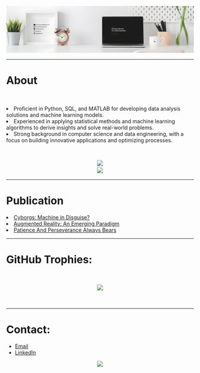 <!-- hemangsharma/hemangsharma is a ✨ special ✨ repository because its `README.md` (this file) appears on your GitHub profile. -->
<p align="center">
  <img src="https://github.com/hemangsharma/hemangsharma/blob/main/linkedinbackgorund2.001.jpeg">
</p>

---
<h1>About</h1><br>

<p>
<li>Proficient in Python, SQL, and MATLAB for developing data analysis solutions and machine learning models.</li>
<li>Experienced in applying statistical methods and machine learning algorithms to derive insights and solve real-world problems.</li>
<li>Strong background in computer science and data engineering, with a focus on building innovative applications and optimizing processes.</li>
</p><br>


<p align="center">
  <img src="https://github-readme-stats.vercel.app/api/top-langs/?username=hemangsharma&langs_count=15&theme=highcontrast&hide_border=false&include_all_commits=true&count_private=true&layout=compact"><br>
  <img src="https://github-readme-stats.vercel.app/api?username=hemangsharma&show_icons=true&theme=dark">
</p>

---

<h1>Publication</h1>
<a href="https://www.irjet.net/archives/V7/i5/IRJET-V7I533.pdf"><li>Cyborgs: Machine in Disguise?</li></a>
<a href="https://www.irjet.net/archives/V9/i9/IRJET-V9I923.pdf"><li>Augmented Reality: An Emerging Paradigm</li></a>
<a href="https://www.linkedin.com/pulse/patience-perseverance-always-bears-hemang-sharma/"><li>Patience And Perseverance Always Bears</li></a>

---

<h1>GitHub Trophies:</h1><br>
<p align="center">
  <img src="https://github-profile-trophy.vercel.app/?username=hemangsharma&theme=matrix&no-frame=true&no-bg=true&margin-w=4">
</p><br>

---

<h1>Contact:</h1>
<ul>
	<li><a href="mailto:sharma.hemang@outlook.com" target="_blank">Email</a></li>
	<li><a href="https://linkedin.com/in/sharmahemang/" target="_blank">LinkedIn</a></li>
</ul>

<p align="center">
  <img height="25" src="https://komarev.com/ghpvc/?username=hemangsharma&color=red" />
  <a href="https://github.com/hemangsharma"></a>
</p>
